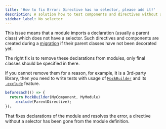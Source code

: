 ```yaml
---
title: 'How to fix Error: Directive has no selector, please add it!'
description: A solution how to test components and directives without selectors in Angular
sidebar_label: No selector
---
```


This issue means that a module imports a declaration (usually a parent class) which does not have a selector.
Such directives and components are created during a [migration](https://angular.io/guide/migration-undecorated-classes)
if their parent classes have not been decorated yet.

The right fix is to remove these declarations from modules, only final classes should be specified in there.

If you cannot remove them for a reason, for example, it is a 3rd-party library,
then you need to write tests with usage of [`MockBuilder`](../api/MockBuilder.md) and its [`.exclude`](../api/MockBuilder.md#exclude) feature.

```ts
beforeEach(() => {
  return MockBuilder(MyComponent, MyModule)
    .exclude(ParentDirective);
});
```

That fixes declarations of the module and resolves the error,
a directive without a selector has been gone from the module definition.

